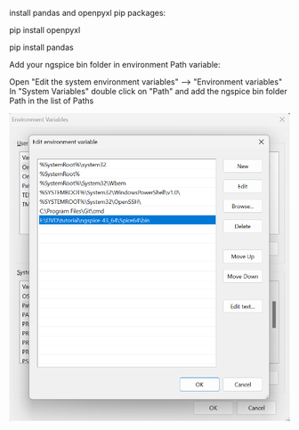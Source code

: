 install pandas and openpyxl pip packages:

pip install openpyxl

pip install pandas

Add your ngspice bin folder in environment Path variable:

Open "Edit the system environment variables" --> "Environment variables"
In "System Variables" double click on "Path" and add the ngspice bin folder Path in the list of Paths

![alt text](image.png)
